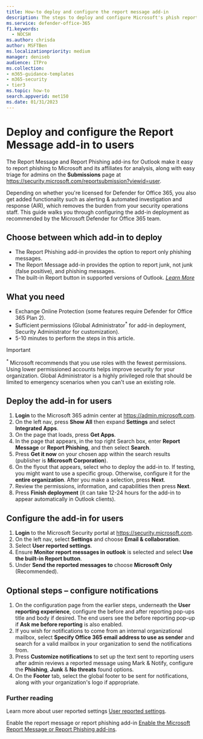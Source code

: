 ```yaml
---
title: How-to deploy and configure the report message add-in
description: The steps to deploy and configure Microsoft's phish reporting add-ins aimed at security administrators.
ms.service: defender-office-365
f1.keywords:
  - NOCSH
ms.author: chrisda
author: MSFTBen
ms.localizationpriority: medium
manager: deniseb
audience: ITPro
ms.collection:
- m365-guidance-templates
- m365-security
- tier3
ms.topic: how-to
search.appverid: met150
ms.date: 01/31/2023
---
```


# Deploy and configure the Report Message add-in to users

The Report Message and Report Phishing add-ins for Outlook make it easy to report phishing to Microsoft and its affiliates for analysis, along with easy triage for admins on the **Submissions** page at <https://security.microsoft.com/reportsubmission?viewid=user>.

Depending on whether you're licensed for Defender for Office 365, you also get added functionality such as alerting & automated investigation and response (AIR), which removes the burden from your security operations staff. This guide walks you through configuring the add-in deployment as recommended by the Microsoft Defender for Office 365 team.

## Choose between which add-in to deploy

- The Report Phishing add-in provides the option to report only phishing messages.
- The Report Message add-in provides the option to report junk, not junk (false positive), and phishing messages.
- The built-in Report button in supported versions of Outlook. *[Learn More](../submissions-outlook-report-messages.md)*

## What you need

- Exchange Online Protection (some features require Defender for Office 365 Plan 2).
- Sufficient permissions (Global Administrator<sup>\*</sup> for add-in deployment, Security Administrator for customization).
- 5-10 minutes to perform the steps in this article.

> [!IMPORTANT]
> <sup>\*</sup> Microsoft recommends that you use roles with the fewest permissions. Using lower permissioned accounts helps improve security for your organization. Global Administrator is a highly privileged role that should be limited to emergency scenarios when you can't use an existing role.

## Deploy the add-in for users

1. **Login** to the Microsoft 365 admin center at <https://admin.microsoft.com>.
1. On the left nav, press **Show All** then expand **Settings** and select **Integrated Apps**.
1. On the page that loads, press **Get Apps**.
1. In the page that appears, in the top right Search box, enter **Report Message** or **Report Phishing**, and then select **Search**.
1. Press **Get it now** on your chosen app within the search results (publisher is **Microsoft Corporation**).
1. On the flyout that appears, select who to deploy the add-in to. If testing, you might want to use a specific group. Otherwise, configure it for the **entire organization**. After you make a selection, press **Next**.
1. Review the permissions, information, and capabilities then press **Next**.
1. Press **Finish deployment** (it can take 12-24 hours for the add-in to appear automatically in Outlook clients).

## Configure the add-in for users

1. **Login** to the Microsoft Security portal at <https://security.microsoft.com>.
2. On the left nav, select **Settings** and choose **Email & collaboration**.
3. Select **User reported settings**.
4. Ensure **Monitor report messages in outlook** is selected and select **Use the built-in Report button**.
5. Under **Send the reported messages to** choose **Microsoft Only** (Recommended).

## Optional steps – configure notifications

1. On the configuration page from the earlier steps, underneath the **User reporting experience**, configure the before and after reporting pop-ups title and body if desired. The end users see the before reporting pop-up if **Ask me before reporting** is also enabled.
2. If you wish for notifications to come from an internal organizational mailbox, select **Specify Office 365 email address to use as sender** and search for a valid mailbox in your organization to send the notifications from.
3. Press **Customize notifications** to set up the text sent to reporting users after admin reviews a reported message using Mark & Notify, configure the **Phishing**, **Junk** & **No threats** found options.
4. On the **Footer** tab, select the global footer to be sent for notifications, along with your organization's logo if appropriate.

### Further reading

Learn more about user reported settings [User reported settings](../submissions-user-reported-messages-custom-mailbox.md).

Enable the report message or report phishing add-in [Enable the Microsoft Report Message or Report Phishing add-ins](../submissions-users-report-message-add-in-configure.md).
